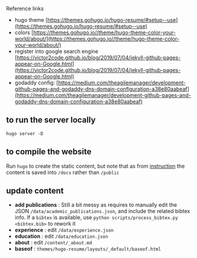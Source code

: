 
Reference links
- hugo theme [https://themes.gohugo.io/hugo-resume/#setup--use](https://themes.gohugo.io/hugo-resume/#setup--use)
- colors [https://themes.gohugo.io//theme/hugo-theme-color-your-world/about/](https://themes.gohugo.io//theme/hugo-theme-color-your-world/about/)
- register into google search engine [https://victor2code.github.io/blog/2019/07/04/jekyll-github-pages-appear-on-Google.html](https://victor2code.github.io/blog/2019/07/04/jekyll-github-pages-appear-on-Google.html)
- godaddy config: [https://medium.com/theagilemanager/development-github-pages-and-godaddy-dns-domain-configuration-a38e80aabeaf](https://medium.com/theagilemanager/development-github-pages-and-godaddy-dns-domain-configuration-a38e80aabeaf)

## to run the server locally
`hugo server -D`

## to compile the website
Run `hugo` to create the static content, but note that as from [instruction](https://gohugo.io/hosting-and-deployment/hosting-on-github/) the content is saved into `/docs` rather than `/public`

## update content
- __add publications__ : Still a bit messy as requires to manually edit the JSON `/data/academic_publications.json`, and include the related bibtex info. If a `bibtex` is available, use `python scripts/process_bibtex.py <bibtex.bib>` to rework it
- __experience__ : edit `/data/experience.json`
- __education__ : edit `/data/education.json`
- __about__ : edit `/content/_about.md`
- __baseof__ : `themes/hugo-resume/layouts/_default/baseof.html`


